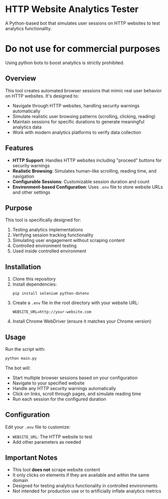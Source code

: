 # HTTP Website Analytics Tester

A Python-based bot that simulates user sessions on HTTP websites to test analytics functionality. 

# Do not use for commercial purposes 
Using python bots to boost analytics is strictly prohibited.

## Overview

This tool creates automated browser sessions that mimic real user behavior on HTTP websites. It's designed to:

- Navigate through HTTP websites, handling security warnings automatically
- Simulate realistic user browsing patterns (scrolling, clicking, reading)
- Maintain sessions for specific durations to generate meaningful analytics data
- Work with modern analytics platforms to verify data collection

## Features

- **HTTP Support**: Handles HTTP websites including "proceed" buttons for security warnings
- **Realistic Browsing**: Simulates human-like scrolling, reading time, and navigation
- **Configurable Sessions**: Customizable session duration and count
- **Environment-based Configuration**: Uses `.env` file to store website URLs and other settings

## Purpose

This tool is specifically designed for:
1. Testing analytics implementations
2. Verifying session tracking functionality
3. Simulating user engagement without scraping content
4. Controlled environment testing
5. Used inside controlled environment

## Installation

1. Clone this repository
2. Install dependencies:
   ```
   pip install selenium python-dotenv
   ```
3. Create a `.env` file in the root directory with your website URL:
   ```
   WEBSITE_URL=http://your-website.com
   ```
4. Install Chrome WebDriver (ensure it matches your Chrome version)

## Usage

Run the script with:

```bash
python main.py
```

The bot will:
- Start multiple browser sessions based on your configuration
- Navigate to your specified website
- Handle any HTTP security warnings automatically
- Click on links, scroll through pages, and simulate reading time
- Run each session for the configured duration

## Configuration

Edit your `.env` file to customize:
- `WEBSITE_URL`: The HTTP website to test
- Add other parameters as needed

## Important Notes

- This tool **does not** scrape website content
- It only clicks on elements if they are available and within the same domain
- Designed for testing analytics functionality in controlled environments
- Not intended for production use or to artificially inflate analytics metrics
